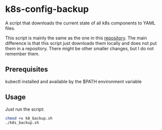 # k8s-config-backup
A script that downloads the current state of all k8s components to YAML files.

This script is mainly the same as the one in this [repository](https://github.com/pieterlange/kube-backup).
The main difference is that this script just downloads them locally and does not put them in a repository.
There might be other smaller changes, but I do not remember them.

## Prerequisites

kubectl installed and available by the $PATH environment variable

## Usage

Just run the script:

```bash
chmod +x k8_backup.sh
./k8s_backup.sh
```
